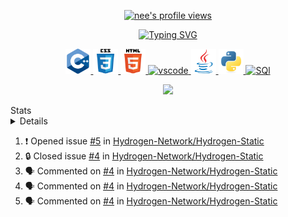 <p align="center"> <a href="https://komarev.com/ghpvc/?username=neealdon3" target="_blank" rel="noreferrer"> <img src="https://komarev.com/ghpvc/?username=neealdon3" alt="nee's profile views" width="125" height="25" /> </a> </p>
<p align="center"> <a href="https://octoprofile.vercel.app/user?id=neealdon3"><img src="https://readme-typing-svg.herokuapp.com?font=Fira+Code&pause=1000&vCenter=true&center=true&width=435&lines=Hi%2C+I'm+Neealdon3%F0%9F%91%8B;I'm+a+wannabe+hacker+and+coder.;I+love+IT.;Press+for+more+info!" alt="Typing SVG" /></a> </p>
<p align="center"> <a href="https://www.w3schools.com/cpp/" target="_blank" rel="noreferrer"> <img src="https://raw.githubusercontent.com/devicons/devicon/master/icons/cplusplus/cplusplus-original.svg" alt="cplusplus" width="40" height="40" /> </a> <a href="https://www.w3schools.com/css/" target="_blank" rel="noreferrer"> <img src="https://raw.githubusercontent.com/devicons/devicon/master/icons/css3/css3-original-wordmark.svg" alt="css3" width="40" height="40" /> </a> <a href="https://www.w3.org/html/" target="_blank" rel="noreferrer"> <img src="https://raw.githubusercontent.com/devicons/devicon/master/icons/html5/html5-original-wordmark.svg" alt="html5" width="40" height="40" /> </a> <a href="https://code.visualstudio.com" target="_blank" rel="noreferrer"> <img src="https://cdn.svgporn.com/logos/visual-studio-code.svg" alt="vscode" width="40" height="40" /> </a> <a href="https://www.java.com" target="_blank" rel="noreferrer"> <img src="https://raw.githubusercontent.com/devicons/devicon/master/icons/java/java-original.svg" alt="java" width="40" height="40" /> </a> <a href="https://www.python.org" target="_blank" rel="noreferrer"> <img src="https://raw.githubusercontent.com/devicons/devicon/master/icons/python/python-original.svg" alt="python" width="40" height="40" /> </a> <a href="https://www.mysql.com/" target="_blank" rel="nereferrer"> <img src="https://www.mysql.com/common/logos/logo-mysql-170x115.png" alt="SQl" width="40" height="40" /> </a> </p>
<p></p>

<p align="center"> <a href="https://discord.gg/Y3Amtwk27U"  ><img src="https://invidget.switchblade.xyz/Y3Amtwk27U"></img></a> </p>
<summary>Stats</summary>
<details>
<p align="center"> <img src="https://github-readme-stats.vercel.app/api/top-langs?username=neealdon3&show_icons=true&locale=en&layout=compact" alt="neealdon3" /></p>
<p align="center">
<img align="center" src="/github-metrics.svg">
</p>
</details>

<!--START_SECTION:activity-->
1. ❗ Opened issue [#5](https://github.com/Hydrogen-Network/Hydrogen-Static/issues/5) in [Hydrogen-Network/Hydrogen-Static](https://github.com/Hydrogen-Network/Hydrogen-Static)
2. 🔒 Closed issue [#4](https://github.com/Hydrogen-Network/Hydrogen-Static/issues/4) in [Hydrogen-Network/Hydrogen-Static](https://github.com/Hydrogen-Network/Hydrogen-Static)
3. 🗣 Commented on [#4](https://github.com/Hydrogen-Network/Hydrogen-Static/issues/4#issuecomment-1769786269) in [Hydrogen-Network/Hydrogen-Static](https://github.com/Hydrogen-Network/Hydrogen-Static)
4. 🗣 Commented on [#4](https://github.com/Hydrogen-Network/Hydrogen-Static/issues/4#issuecomment-1769784668) in [Hydrogen-Network/Hydrogen-Static](https://github.com/Hydrogen-Network/Hydrogen-Static)
5. 🗣 Commented on [#4](https://github.com/Hydrogen-Network/Hydrogen-Static/issues/4#issuecomment-1769541291) in [Hydrogen-Network/Hydrogen-Static](https://github.com/Hydrogen-Network/Hydrogen-Static)
<!--END_SECTION:activity-->
